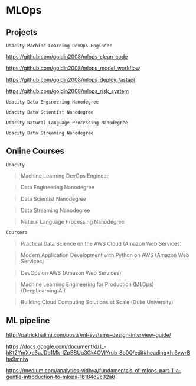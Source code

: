 # MLOps
## Projects
`Udacity Machine Learning DevOps Engineer`

https://github.com/goldin2008/mlops_clean_code

https://github.com/goldin2008/mlops_model_workflow

https://github.com/goldin2008/mlops_deploy_fastapi

https://github.com/goldin2008/mlops_risk_system

`Udacity Data Engineering Nanodegree`

`Udacity Data Scientist Nanodegree`

`Udacity Natural Language Processing Nanodegree`

`Udacity Data Streaming Nanodegree`

## Online Courses
`Udacity`
> Machine Learning DevOps Engineer

> Data Engineering Nanodegree

> Data Scientist Nanodegree

> Data Streaming Nanodegree

> Natural Language Processing Nanodegree

`Coursera`
> Practical Data Science on the AWS Cloud (Amazon Web Services)

> Modern Application Development with Python on AWS (Amazon Web Services)

> DevOps on AWS (Amazon Web Services)

> Machine Learning Engineering for Production (MLOps) (DeepLearning.AI)

> Building Cloud Computing Solutions at Scale (Duke University)

## ML pipeline
http://patrickhalina.com/posts/ml-systems-design-interview-guide/

https://docs.google.com/document/d/1_-hKt2YmXxe3aJDb1Mk_lZpBBUq3Gk4OVIYrub_8b0Q/edit#heading=h.6ywr8ha9mniw

https://medium.com/analytics-vidhya/fundamentals-of-mlops-part-1-a-gentle-introduction-to-mlops-1b184d2c32a8

